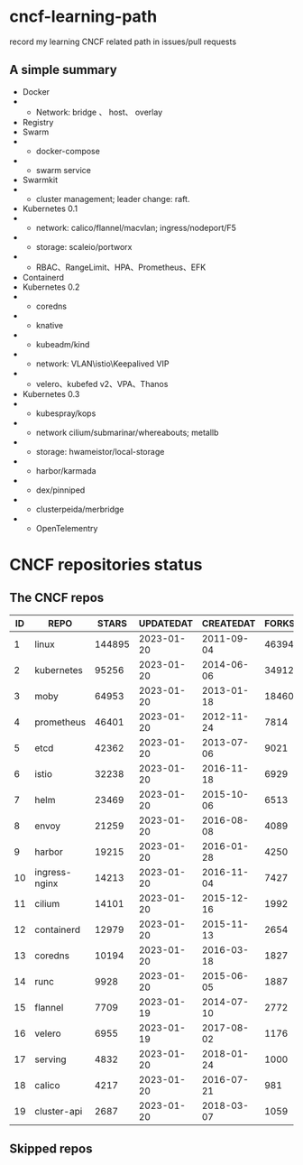 # cncf-learning-path
record my learning CNCF related path in issues/pull requests

## A simple summary
- Docker
- - Network: bridge 、 host、 overlay
- Registry
- Swarm
- - docker-compose
- - swarm service
- Swarmkit
- - cluster management; leader change: raft.
- Kubernetes 0.1
- - network: calico/flannel/macvlan; ingress/nodeport/F5
- - storage: scaleio/portworx
- - RBAC、RangeLimit、HPA、Prometheus、EFK
- Containerd
- Kubernetes 0.2
- - coredns
- - knative
- - kubeadm/kind
- - network: VLAN\istio\Keepalived VIP
- - velero、kubefed v2、VPA、Thanos
- Kubernetes 0.3
- - kubespray/kops
- - network cilium/submarinar/whereabouts; metallb
- - storage: hwameistor/local-storage
- - harbor/karmada
- - dex/pinniped
- - clusterpeida/merbridge
- - OpenTelementry

# CNCF repositories status
<!--START_SECTION:github_repos-->
## The CNCF repos
| ID |     REPO      | STARS  | UPDATEDAT  | CREATEDAT  | FORKSCOUNT |
|----|---------------|--------|------------|------------|------------|
|  1 | linux         | 144895 | 2023-01-20 | 2011-09-04 |      46394 |
|  2 | kubernetes    |  95256 | 2023-01-20 | 2014-06-06 |      34912 |
|  3 | moby          |  64953 | 2023-01-20 | 2013-01-18 |      18460 |
|  4 | prometheus    |  46401 | 2023-01-20 | 2012-11-24 |       7814 |
|  5 | etcd          |  42362 | 2023-01-20 | 2013-07-06 |       9021 |
|  6 | istio         |  32238 | 2023-01-20 | 2016-11-18 |       6929 |
|  7 | helm          |  23469 | 2023-01-20 | 2015-10-06 |       6513 |
|  8 | envoy         |  21259 | 2023-01-20 | 2016-08-08 |       4089 |
|  9 | harbor        |  19215 | 2023-01-20 | 2016-01-28 |       4250 |
| 10 | ingress-nginx |  14213 | 2023-01-20 | 2016-11-04 |       7427 |
| 11 | cilium        |  14101 | 2023-01-20 | 2015-12-16 |       1992 |
| 12 | containerd    |  12979 | 2023-01-20 | 2015-11-13 |       2654 |
| 13 | coredns       |  10194 | 2023-01-20 | 2016-03-18 |       1827 |
| 14 | runc          |   9928 | 2023-01-20 | 2015-06-05 |       1887 |
| 15 | flannel       |   7709 | 2023-01-19 | 2014-07-10 |       2772 |
| 16 | velero        |   6955 | 2023-01-19 | 2017-08-02 |       1176 |
| 17 | serving       |   4832 | 2023-01-20 | 2018-01-24 |       1000 |
| 18 | calico        |   4217 | 2023-01-20 | 2016-07-21 |        981 |
| 19 | cluster-api   |   2687 | 2023-01-20 | 2018-03-07 |       1059 |



## Skipped repos
<!--END_SECTION:github_repos-->
